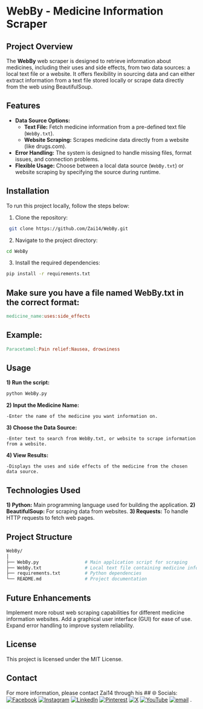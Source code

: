 # WebBy - Medicine Information Scraper

## Project Overview
The **WebBy** web scraper is designed to retrieve information about medicines, including their uses and side effects, from two data sources: a local text file or a website. It offers flexibility in sourcing data and can either extract information from a text file stored locally or scrape data directly from the web using BeautifulSoup.

## Features
- **Data Source Options:**
  - **Text File:** Fetch medicine information from a pre-defined text file (`WebBy.txt`).
  - **Website Scraping:** Scrapes medicine data directly from a website (like drugs.com).
- **Error Handling:** The system is designed to handle missing files, format issues, and connection problems.
- **Flexible Usage:** Choose between a local data source (`WebBy.txt`) or website scraping by specifying the source during runtime.

## Installation

To run this project locally, follow the steps below:

1. Clone the repository:
```bash
 git clone https://github.com/Zai14/WebBy.git
```
2. Navigate to the project directory:
 ```bash
cd WebBy
  ```
3. Install the required dependencies:
 ```bash
pip install -r requirements.txt
  ```
## Make sure you have a file named WebBy.txt in the correct format:
  ```makefile
medicine_name:uses:side_effects
  ```
## Example:
```makefile
Paracetamol:Pain relief:Nausea, drowsiness
```
## Usage
**1) Run the script:**    
```bash
python WebBy.py
```
**2) Input the Medicine Name:** 
```
-Enter the name of the medicine you want information on.
```
**3) Choose the Data Source:**     
```
-Enter text to search from WebBy.txt, or website to scrape information from a website.
```
**4) View Results:**       
```
-Displays the uses and side effects of the medicine from the chosen data source.
```
## Technologies Used
**1) Python:** Main programming language used for building the application.
**2) BeautifulSoup:** For scraping data from websites.
**3) Requests:** To handle HTTP requests to fetch web pages.
## Project Structure
```bash
WebBy/
│
├── WebBy.py                 # Main application script for scraping
├── WebBy.txt                # Local text file containing medicine information (if applicable)
├── requirements.txt         # Python dependencies
└── README.md                # Project documentation
```
## Future Enhancements
Implement more robust web scraping capabilities for different medicine information websites.
Add a graphical user interface (GUI) for ease of use.
Expand error handling to improve system reliability.
## License
This project is licensed under the MIT License.
## Contact
For more information, please contact Zai14 through his ## 🌐 Socials:
[![Facebook](https://img.shields.io/badge/Facebook-%231877F2.svg?logo=Facebook&logoColor=white)](https://facebook.com/Za.i.14) [![Instagram](https://img.shields.io/badge/Instagram-%23E4405F.svg?logo=Instagram&logoColor=white)](https://instagram.com/Za.i.14) [![LinkedIn](https://img.shields.io/badge/LinkedIn-%230077B5.svg?logo=linkedin&logoColor=white)](https://linkedin.com/in/zai14) [![Pinterest](https://img.shields.io/badge/Pinterest-%23E60023.svg?logo=Pinterest&logoColor=white)](https://pinterest.com/Za.i.14) [![X](https://img.shields.io/badge/X-black.svg?logo=X&logoColor=white)](https://x.com/Za_i14) [![YouTube](https://img.shields.io/badge/YouTube-%23FF0000.svg?logo=YouTube&logoColor=white)](https://youtube.com/@Za.i.14) [![email](https://img.shields.io/badge/Email-D14836?logo=gmail&logoColor=white)](mailto:ZaidShabir67@gmail.com) 
.
